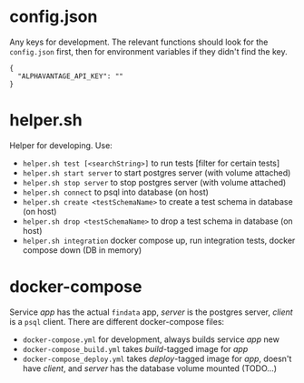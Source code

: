 # config.json

Any keys for development.
The relevant functions should look for the `config.json` first,
then for environment variables if they didn't find the key.

```
{
  "ALPHAVANTAGE_API_KEY": ""
}
```

# helper.sh

Helper for developing.
Use:
- `helper.sh test [<searchString>]` to run tests [filter for certain tests]
- `helper.sh start server` to start postgres server (with volume attached)
- `helper.sh stop server` to stop postgres server (with volume attached)
- `helper.sh connect` to psql into database (on host)
- `helper.sh create <testSchemaName>` to create a test schema in database (on host)
- `helper.sh drop <testSchemaName>` to drop a test schema in database (on host)
- `helper.sh integration` docker compose up, run integration tests, docker compose down (DB in memory)

# docker-compose

Service _app_ has the actual `findata` app, _server_ is the postgres server,
_client_ is a `psql` client.
There are different docker-compose files:
- `docker-compose.yml` for development, always builds service _app_ new
- `docker-compose_build.yml` takes _build_-tagged image for _app_
- `docker-compose_deploy.yml` takes _deploy_-tagged image for _app_, doesn't have _client_, and _server_ has the database volume mounted (TODO...)
